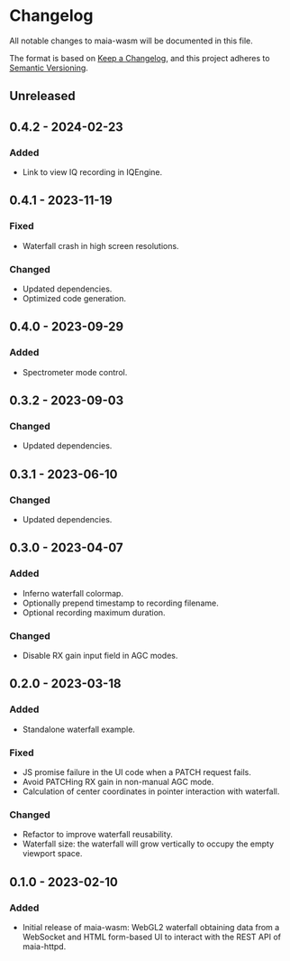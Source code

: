 # Changelog

All notable changes to maia-wasm will be documented in this file.

The format is based on [Keep a Changelog](https://keepachangelog.com/en/1.0.0/),
and this project adheres to [Semantic Versioning](https://semver.org/spec/v2.0.0.html).

## Unreleased

## 0.4.2 - 2024-02-23

### Added

- Link to view IQ recording in IQEngine.

## 0.4.1 - 2023-11-19

### Fixed

- Waterfall crash in high screen resolutions.

### Changed

- Updated dependencies.
- Optimized code generation.

## 0.4.0 - 2023-09-29

### Added

- Spectrometer mode control.

## 0.3.2 - 2023-09-03

### Changed

- Updated dependencies.

## 0.3.1 - 2023-06-10

### Changed

- Updated dependencies.

## 0.3.0 - 2023-04-07

### Added

- Inferno waterfall colormap.
- Optionally prepend timestamp to recording filename.
- Optional recording maximum duration.

### Changed

- Disable RX gain input field in AGC modes.

## 0.2.0 - 2023-03-18

### Added

- Standalone waterfall example.

### Fixed

- JS promise failure in the UI code when a PATCH request fails.
- Avoid PATCHing RX gain in non-manual AGC mode.
- Calculation of center coordinates in pointer interaction with waterfall.

### Changed

- Refactor to improve waterfall reusability.
- Waterfall size: the waterfall will grow vertically to occupy the empty
  viewport space.

## 0.1.0 - 2023-02-10

### Added

- Initial release of maia-wasm: WebGL2 waterfall obtaining data from a
  WebSocket and HTML form-based UI to interact with the REST API of
  maia-httpd.

